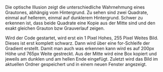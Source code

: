 Die optische Illusion zeigt die unterschiedliche Wahrnehmung eines Grautones, abhängig vom Hintergrund.
Zu sehen sind zwei Quadrate, einmal auf hellerem, einmal auf dunklerem Hintergrund. Schwer zu erkennen ist, dass beide Quadrate eine Kopie aus der Mitte sind und den exakt gleichen Grauton bzw Grauverlauf zeigen.

Wird der Code gestartet, wird erst ein 1 Pixel Hohes, 255 Pixel Weites Bild. Dieses ist erst komplett schwarz. Dann wird über eine for-Schleife der Gradient erstellt. Damit man auch was erkennen kann wird es auf 200px Höhe und 765px Weite gestreckt.
Aus der Mitte wird eine Box kopiert und jeweils am dunklen und am hellen Ende eingefügt. Zuletzt wird das Bild im aktuellen Ordner gespeichert und in einem neuen Fenster angezeigt.